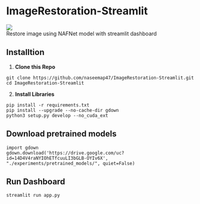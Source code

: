 # ImageRestoration-Streamlit
[<img src="https://img.shields.io/badge/Docker-Image-blue.svg?logo=docker">](<https://hub.docker.com/repository/docker/naseemap47/streamlit-nafnet>) <br>
Restore image using NAFNet model with streamlit dashboard

## Installtion
1. **Clone this Repo**
```
git clone https://github.com/naseemap47/ImageRestoration-Streamlit.git
cd ImageRestoration-Streamlit
```
2. **Install Libraries**
```
pip install -r requirements.txt
pip install --upgrade --no-cache-dir gdown
python3 setup.py develop --no_cuda_ext
```
## Download pretrained models
```
import gdown
gdown.download('https://drive.google.com/uc?id=14D4V4raNYIOhETfcuuLI3bGLB-OYIv6X', "./experiments/pretrained_models/", quiet=False)
```
## Run Dashboard
```
streamlit run app.py
```